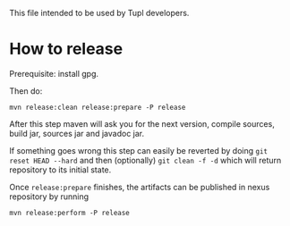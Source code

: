 This file intended to be used by Tupl developers.

# How to release

Prerequisite: install gpg.

Then do:

```
mvn release:clean release:prepare -P release 
```

After this step maven will ask you for the next version, compile sources, build jar, sources jar and javadoc jar.

If something goes wrong this step can easily be reverted by doing ``git reset HEAD --hard`` and then (optionally) ``git clean -f -d`` which will return repository to its initial state.

Once ``release:prepare`` finishes, the artifacts can be published in nexus repository by running

```
mvn release:perform -P release
```


